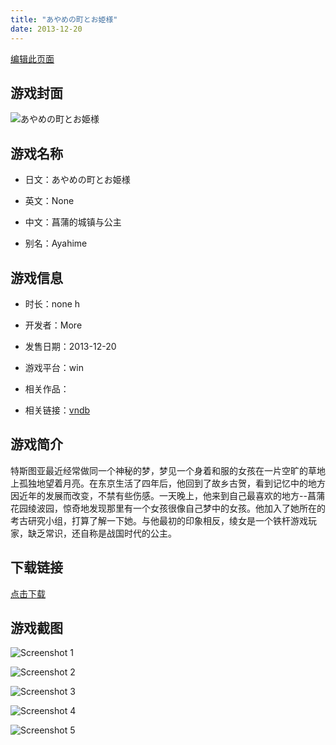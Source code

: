 ```yaml
---
title: "あやめの町とお姫様"
date: 2013-12-20
---
```

[编辑此页面](https://github.com/ACG-3/ADV3-source/blob/main/source/_posts/%E3%81%82%E3%82%84%E3%82%81%E3%81%AE%E7%94%BA%E3%81%A8%E3%81%8A%E5%A7%AB%E6%A7%98.md)

## 游戏封面

![あやめの町とお姫様](https%3A//pan.timero.xyz/onedrive/img_lib_001/%E3%81%82%E3%82%84%E3%82%81%E3%81%AE%E7%94%BA%E3%81%A8%E3%81%8A%E5%A7%AB%E6%A7%98_cover.avif)


## 游戏名称

- 日文：あやめの町とお姫様
- 英文：None
- 中文：菖蒲的城镇与公主

- 别名：Ayahime


## 游戏信息

- 时长：none h
- 开发者：More
- 发售日期：2013-12-20
- 游戏平台：win
- 相关作品：

- 相关链接：[vndb](https://vndb.org/v12974)


## 游戏简介

特斯图亚最近经常做同一个神秘的梦，梦见一个身着和服的女孩在一片空旷的草地上孤独地望着月亮。在东京生活了四年后，他回到了故乡古贺，看到记忆中的地方因近年的发展而改变，不禁有些伤感。一天晚上，他来到自己最喜欢的地方--菖蒲花园绫波园，惊奇地发现那里有一个女孩很像自己梦中的女孩。他加入了她所在的考古研究小组，打算了解一下她。与他最初的印象相反，绫女是一个铁杆游戏玩家，缺乏常识，还自称是战国时代的公主。




## 下载链接

[点击下载](https://pan.timero.xyz/onedrive/adv_lib_001/%E3%81%82%E3%82%84%E3%82%81%E3%81%AE%E7%94%BA%E3%81%A8%E3%81%8A%E5%A7%AB%E6%A7%98)


## 游戏截图


![Screenshot 1](https%3A//pan.timero.xyz/onedrive/img_lib_001/%E3%81%82%E3%82%84%E3%82%81%E3%81%AE%E7%94%BA%E3%81%A8%E3%81%8A%E5%A7%AB%E6%A7%98_Screenshot_1.avif)

![Screenshot 2](https%3A//pan.timero.xyz/onedrive/img_lib_001/%E3%81%82%E3%82%84%E3%82%81%E3%81%AE%E7%94%BA%E3%81%A8%E3%81%8A%E5%A7%AB%E6%A7%98_Screenshot_2.avif)

![Screenshot 3](https%3A//pan.timero.xyz/onedrive/img_lib_001/%E3%81%82%E3%82%84%E3%82%81%E3%81%AE%E7%94%BA%E3%81%A8%E3%81%8A%E5%A7%AB%E6%A7%98_Screenshot_3.avif)

![Screenshot 4](https%3A//pan.timero.xyz/onedrive/img_lib_001/%E3%81%82%E3%82%84%E3%82%81%E3%81%AE%E7%94%BA%E3%81%A8%E3%81%8A%E5%A7%AB%E6%A7%98_Screenshot_4.avif)

![Screenshot 5](https%3A//pan.timero.xyz/onedrive/img_lib_001/%E3%81%82%E3%82%84%E3%82%81%E3%81%AE%E7%94%BA%E3%81%A8%E3%81%8A%E5%A7%AB%E6%A7%98_Screenshot_5.avif)

